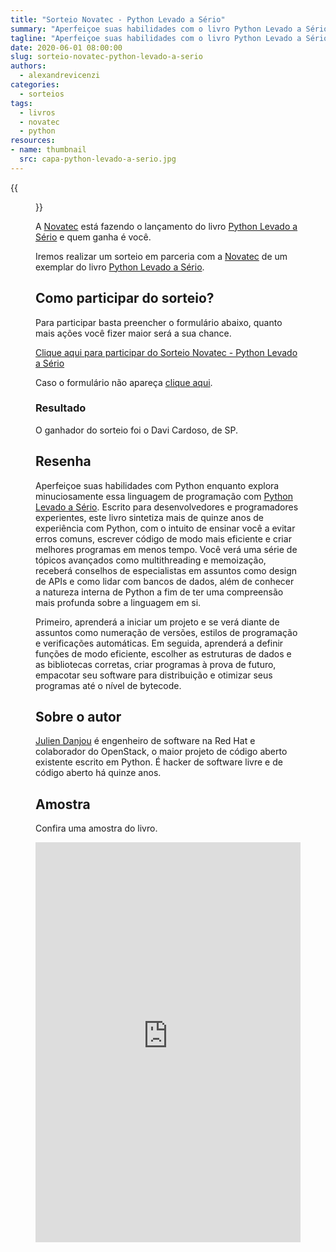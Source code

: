 ```yaml
---
title: "Sorteio Novatec - Python Levado a Sério"
summary: "Aperfeiçoe suas habilidades com o livro Python Levado a Sério."
tagline: "Aperfeiçoe suas habilidades com o livro Python Levado a Sério"
date: 2020-06-01 08:00:00
slug: sorteio-novatec-python-levado-a-serio
authors:
  - alexandrevicenzi
categories:
  - sorteios
tags:
  - livros
  - novatec
  - python
resources:
- name: thumbnail
  src: capa-python-levado-a-serio.jpg
---
```


{{<figure src="thumbnail" alt="Python Levado a Sério">}}

A [Novatec][novatec] está fazendo o lançamento do livro [Python Levado a Sério][livro-python] e quem ganha é você.

Iremos realizar um sorteio em parceria com a [Novatec][novatec] de um exemplar do livro [Python Levado a Sério][livro-python].

## Como participar do sorteio?

Para participar basta preencher o formulário abaixo, quanto mais ações você fizer maior será a sua chance.

<a class="e-widget no-button"
   href="https://gleam.io/bJjUZ/sorteio-novatec-python-levado-a-serio"
   rel="nofollow">Clique aqui para participar do Sorteio Novatec - Python Levado a Sério</a>

<script type="text/javascript" src="https://widget.gleamjs.io/e.js" async="true"></script>

Caso o formulário não apareça <a href="https://gleam.io/bJjUZ/sorteio-novatec-python-levado-a-serio">clique aqui</a>.

### Resultado

O ganhador do sorteio foi o Davi Cardoso, de SP.

## Resenha

Aperfeiçoe suas habilidades com Python enquanto explora minuciosamente essa linguagem de programação com [Python Levado a Sério][livro-python].
Escrito para desenvolvedores e programadores experientes, este livro sintetiza mais de quinze anos de experiência com Python, com o intuito de ensinar você a evitar erros comuns, escrever código de modo mais eficiente e criar melhores programas em menos tempo.
Você verá uma série de tópicos avançados como multithreading e memoização, receberá conselhos de especialistas em assuntos como design de APIs e como lidar com bancos de dados, além de conhecer a natureza interna de Python a fim de ter uma compreensão mais profunda sobre a linguagem em si.

Primeiro, aprenderá a iniciar um projeto e se verá diante de assuntos como numeração de versões, estilos de programação e verificações automáticas.
Em seguida, aprenderá a definir funções de modo eficiente, escolher as estruturas de dados e as bibliotecas corretas, criar programas à prova de futuro, empacotar seu software para distribuição e otimizar seus programas até o nível de bytecode. 

## Sobre o autor

[Julien Danjou][julien] é engenheiro de software na Red Hat e colaborador do OpenStack, o maior projeto de código aberto existente escrito em Python. É hacker de software livre e de código aberto há quinze anos.

## Amostra

Confira uma amostra do livro.

<p>
  <iframe title="Livro" frameborder="0" scrolling="no" src="https://books.google.com.br/books?id=3DPlDwAAQBAJ&lpg=PP1&hl=pt-BR&pg=PP1&output=embed" width="100%" height="640"></iframe>
</p>

[novatec]: https://novatec.com.br/?utm_source=ButecoOpenSource&utm_medium=Blog&utm_campaign=LancamentoNovatec
[livro-python]: https://novatec.com.br/livros/python-levado-serio/?utm_source=ButecoOpenSource&utm_medium=Blog&utm_campaign=LancamentoNovatec
[julien]: https://julien.danjou.info/?utm_source=ButecoOpenSource&utm_medium=Blog&utm_campaign=LancamentoNovatec
